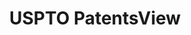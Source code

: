 ---
bigquery: https://console.cloud.google.com/bigquery?p=patents-public-data&d=patentsview&page=dataset
citation: Attribution should be given to PatentsView for use, distribution, or derivative
  works.
code: https://github.com/CSSIP-AIR/PatentsView-Code-Snippets/
contributors: USPTO
cost: None
description: 'PatentsView includes US patent data including raw data (summaries, applications,
  pregrant applications), disambugations of inventors and assignees, and inventor
  gender estimates.  Also foreign priority data, # of figures and sheets, and government
  interest statements.'
documentation: https://patentsview.org/query/builder-faqs
last_edit: 04/05/2022, 08:46:17
location: https://patentsview.org/
maintained_by: USPTO
record_creation_timestamp: 12/2/2020 17:20:46
schema_fields:
- publication_number
- section_id
- gi_statement
- level_three
- disamb_inventor_id_20171003
- subcategory_id
- disamb_inventor_id_20181127
- role
- lname
- disamb_inventor_id_20191231
- doc_type
- organization_id
- city
- applicant_type
- contract_award_number
- disamb_assignee_id_20190312
- reldocno
- subgroup
- classification_level
- doctype
- action_date
- lapse_of_patent
- withdrawn
- inventor_id
- assignee_id
- num_claims
- country_transformed
- term_extension
- rawassignee_id
- disamb_assignee_id_20190820
- subclass
- state
- fname
- _371_date
- disamb_assignee_id_20181127
- term_grant
- disamb_inventor_id_20191008
- subgroup_id
- male
- classification_value
- date
- main_group
- mainclass_id
- disamb_inventor_id_20200929
- patent_id
- rawlocation_id
- disamb_inventor_id_20190312
- sector_title
- filename
- field_title
- disamb_inventor_id_20190820
- lawyer_id
- name_last
- rawinventor_id
- abstract
- county
- category_id
- disamb_assignee_id_20200331
- attribution_status
- id
- group_id
- disclaimer_date
- sequence
- disamb_assignee_id_20200630
- section
- citation_id
- organization
- disamb_inventor_id_20200630
- type
- series_code
- dependent
- disamb_inventor_id_20171226
- designation
- country
- relkind
- text
- kind
- uuid
- _102_date
- field_id
- f102_date
- disamb_inventor_id_20170307
- number
- application_id
- ipc_class
- term_disclaimer
- deceased
- f371_date
- num_sheets
- level_one
- num
- level_two
- subclass_id
- longitude
- disamb_inventor_id_20201229
- status
- latin_name
- num_figures
- variety
- exemplary
- rel_id
- name_first
- disamb_assignee_id_20200929
- title
- disamb_inventor_id_20170808
- subsection_id
- classification_status
- male_flag
- group
- latlong
- state_fips
- disamb_inventor_id_20200331
- category
- county_fips
- rule_47
- classification_data_source
- disamb_assignee_id_20191231
- name
- disamb_inventor_id_20180528
- latitude
- symbol_position
- ipc_version_indicator
- disamb_assignee_id_20191008
- location_id
- length
shortname: patentsview
tags:
- disambiguation
- United States
- gender
terms_of_use: Creative Commons Attribution 4.0 International License.
timeframe: 1963-1999
title: USPTO PatentsView
uuid: cf1780b1-e265-4e49-8d1d-83b9cfe0fd9a
---